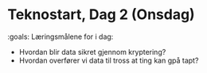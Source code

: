 # Teknostart, Dag 2 (Onsdag)

:goals: Læringsmålene for i dag:
* Hvordan blir data sikret gjennom kryptering?
* Hvordan overfører vi data til tross at ting kan gpå tapt?